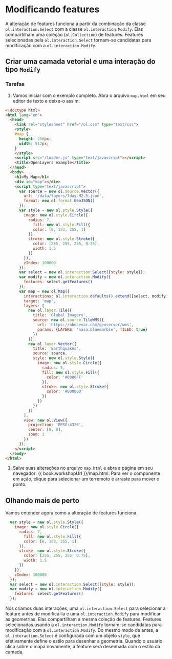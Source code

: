 # Modificando features

A alteração de features funciona a partir da combinação da classe `ol.interaction.Select` com a classe `ol.interaction.Modify`. Elas compartilham uma coleção (`ol.Collection`) de features. Features selecionadas pela `ol.interaction.Select` tornam-se candidatas para modificação com a `ol.interaction.Modify`.

## Criar uma camada vetorial e uma interação do tipo `Modify`

### Tarefas

1. Vamos iniciar com o exemplo completo. Abra o arquivo `map.html` em seu editor de texto e deixe-o assim:

  ```html  
  <!doctype html>
  <html lang="en">
    <head>
      <link rel="stylesheet" href="/ol.css" type="text/css">
      <style>
      #map {
        height: 256px;
        width: 512px;
      }
      </style>
      <script src="/loader.js" type="text/javascript"></script>
      <title>OpenLayers example</title>
    </head>
    <body>
      <h1>My Map</h1>
      <div id="map"></div>
      <script type="text/javascript">
        var source = new ol.source.Vector({
          url: '/data/layers/7day-M2.5.json',
          format: new ol.format.GeoJSON()
        });
        var style = new ol.style.Style({
          image: new ol.style.Circle({
            radius: 7,
              fill: new ol.style.Fill({
              color: [0, 153, 255, 1]
            }),
            stroke: new ol.style.Stroke({
              color: [255, 255, 255, 0.75],
              width: 1.5
            })
          }),
          zIndex: 100000
        });
        var select = new ol.interaction.Select({style: style});
        var modify = new ol.interaction.Modify({
          features: select.getFeatures()
        });
        var map = new ol.Map({
          interactions: ol.interaction.defaults().extend([select, modify]),
          target: 'map',
          layers: [
            new ol.layer.Tile({
              title: 'Global Imagery',
              source: new ol.source.TileWMS({
                url: 'https://ahocevar.com/geoserver/wms',
                params: {LAYERS: 'nasa:bluemarble', TILED: true}
              })
            }),
            new ol.layer.Vector({
              title: 'Earthquakes',
              source: source,
              style: new ol.style.Style({
                image: new ol.style.Circle({
                  radius: 5,
                  fill: new ol.style.Fill({
                    color: '#0000FF'
                  }),
                  stroke: new ol.style.Stroke({
                    color: '#000000'
                  })
                })
              })
            })
          ],
          view: new ol.View({
            projection: 'EPSG:4326',
            center: [0, 0],
            zoom: 1
          })
        });
      </script>
    </body>
  </html>
  ```        

1. Salve suas alterações no arquivo `map.html` e abra a página em seu navegador: {{ book.workshopUrl }}/map.html. Para ver o componente em ação, clique para selecionar um terremoto e arraste para mover o ponto.

## Olhando mais de perto

Vamos entender agora como a alteração de features funciona.

```js
  var style = new ol.style.Style({
    image: new ol.style.Circle({
      radius: 7,
        fill: new ol.style.Fill({
        color: [0, 153, 255, 1]
      }),
      stroke: new ol.style.Stroke({
        color: [255, 255, 255, 0.75],
        width: 1.5
      })
    }),
    zIndex: 100000
  });
  var select = new ol.interaction.Select({style: style});
  var modify = new ol.interaction.Modify({
    features: select.getFeatures()
  });
```

Nós criamos duas interações, uma `ol.interaction.Select` para selecionar a feature antes de modificá-la e uma `ol.interaction.Modify` para modificar as geometrias. Elas compartilham a mesma coleção de features. Features selecionadas usando a `ol.interaction.Modify` tornam-se candidatas para modificação com a `ol.interaction.Modify`. Do mesmo modo de antes, a `ol.interaction.Select` é configurada com um objeto `style`, que efetivamente define o estilo para desenhar a geometria. Quando o usuário clica sobre o mapa novamente, a feature será desenhada com o estilo da camada.

